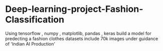 # Deep-learning-project-Fashion-Classification
Using tensorflow , numpy , matplotlib, pandas , keras build a model for predecting a fashion clothes 
datasets include  70k images 
under guidance of 'Indian AI Production'
